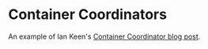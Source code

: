 # Container Coordinators

An example of Ian Keen's [Container Coordinator blog post](https://iankeen.tech/2020/05/11/container-coordinators/index.html).

